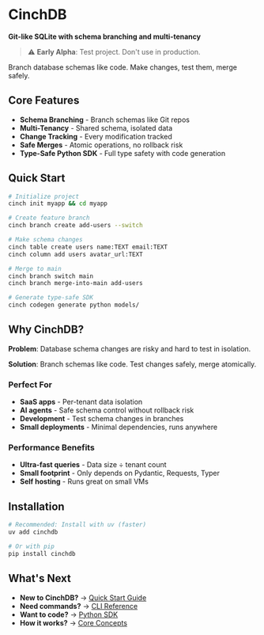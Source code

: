 # CinchDB

**Git-like SQLite with schema branching and multi-tenancy**

> ⚠️ **Early Alpha**: Test project. Don't use in production.

Branch database schemas like code. Make changes, test them, merge safely.

## Core Features

- **Schema Branching** - Branch schemas like Git repos
- **Multi-Tenancy** - Shared schema, isolated data  
- **Change Tracking** - Every modification tracked
- **Safe Merges** - Atomic operations, no rollback risk
- **Type-Safe Python SDK** - Full type safety with code generation

## Quick Start

```bash
# Initialize project
cinch init myapp && cd myapp

# Create feature branch  
cinch branch create add-users --switch

# Make schema changes
cinch table create users name:TEXT email:TEXT
cinch column add users avatar_url:TEXT

# Merge to main
cinch branch switch main
cinch branch merge-into-main add-users

# Generate type-safe SDK
cinch codegen generate python models/
```

## Why CinchDB?

**Problem**: Database schema changes are risky and hard to test in isolation.

**Solution**: Branch schemas like code. Test changes safely, merge atomically.

### Perfect For
- **SaaS apps** - Per-tenant data isolation  
- **AI agents** - Safe schema control without rollback risk
- **Development** - Test schema changes in branches
- **Small deployments** - Minimal dependencies, runs anywhere

### Performance Benefits  
- **Ultra-fast queries** - Data size ÷ tenant count
- **Small footprint** - Only depends on Pydantic, Requests, Typer
- **Self hosting** - Runs great on small VMs

## Installation

```bash
# Recommended: Install with uv (faster)
uv add cinchdb

# Or with pip
pip install cinchdb
```

## What's Next

- **New to CinchDB?** → [Quick Start Guide](getting-started/quickstart.md)
- **Need commands?** → [CLI Reference](cli/index.md) 
- **Want to code?** → [Python SDK](python-sdk/index.md)
- **How it works?** → [Core Concepts](getting-started/concepts.md)